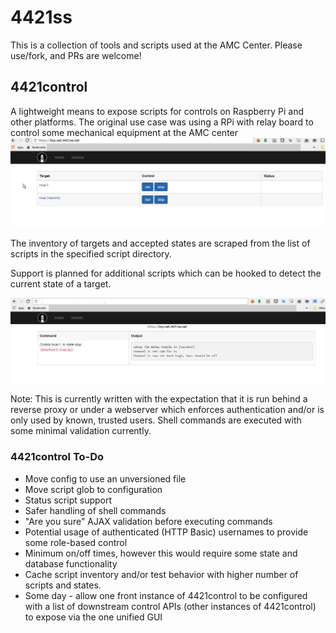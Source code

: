 # 4421ss
This is a collection of tools and scripts used at the AMC Center.  Please use/fork, and PRs are welcome!

## 4421control
A lightweight means to expose scripts for controls on Raspberry Pi and other platforms.  The original use case was using a RPi with relay board to control some mechanical equipment at the AMC center 
![Inventory of Controls Targets](/doc/img/inventory.png?raw=true "")

The inventory of targets and accepted states are scraped from the list of scripts in the specified script directory.

Support is planned for additional scripts which can be hooked to detect the current state of a target.

![Status after Change](/doc/img/control.png?raw=true "")

Note: This is currently written with the expectation that it is run behind a reverse proxy or under a webserver which enforces authentication and/or is only used by known, trusted users.  Shell commands are executed with some minimal validation currently.

### 4421control To-Do
- Move config to use an unversioned file
- Move script glob to configuration
- Status script support
- Safer handling of shell commands
- "Are you sure" AJAX validation before executing commands
- Potential usage of authenticated (HTTP Basic) usernames to provide some role-based control
- Minimum on/off times, however this would require some state and database functionality
- Cache script inventory and/or test behavior with higher number of scripts and states.
- Some day - allow one front instance of 4421control to be configured with a list of downstream control APIs (other instances of 4421control) to expose via the one unified GUI
